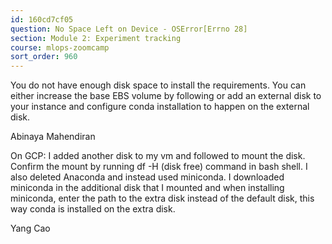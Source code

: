 ```yaml
---
id: 160cd7cf05
question: No Space Left on Device - OSError[Errno 28]
section: Module 2: Experiment tracking
course: mlops-zoomcamp
sort_order: 960
---
```


You do not have enough disk space to install the requirements. You can either increase the base EBS volume by following  or add an external disk to your instance and configure conda installation to happen on the external disk.

Abinaya Mahendiran

On GCP: I added another disk to my vm and followed  to mount the disk. Confirm the mount by running df -H (disk free) command in bash shell. I also deleted Anaconda and instead used miniconda. I downloaded miniconda in the additional disk that I mounted and when installing miniconda, enter the path to the extra disk instead of the default disk, this way conda is installed on the extra disk.

Yang Cao

